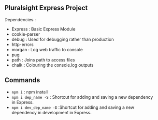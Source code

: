 ## Pluralsight Express Project
Dependencies :
* Express : Basic Express Module
* cookie-parser
* debug : Used for debugging rather than production
* http-errors
* morgan : Log web traffic to console
* pug
* path : Joins path to access files
* chalk : Colouring the console.log outputs

## Commands
* ```npm i``` : npm install 
* ```npm i dep_name -S``` : Shortcut for adding and saving a new dependency in Express.
* ```npm i dev_dep_name -D``` :Shortcut for adding and saving a new dependency in development in Express.
